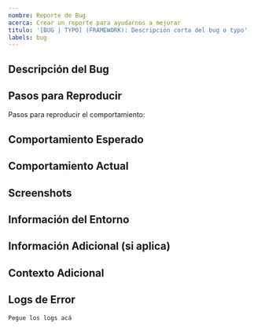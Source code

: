 ```yaml
---
nombre: Reporte de Bug
acerca: Crear un reporte para ayudarnos a mejorar
titulo: '[BUG | TYPO] (FRAMEWORK): Descripción corta del bug o typo'
labels: bug
---
```


<!-- Gracias por contribuir. Por favor complete la siguiente información para facilitar la revisión. -->

## Descripción del Bug

<!-- Una descripción clara y concisa de cuál es el bug/typo. -->

## Pasos para Reproducir

Pasos para reproducir el comportamiento:

<!-- 1. Vaya a '...'
2. Haga clic en '....'
3. Scroll hasta '....'
4. Vea el error en '...' -->

## Comportamiento Esperado

<!-- Una descripción clara y concisa de lo que esperaba que pasara. -->

## Comportamiento Actual

<!-- Una descripción clara y concisa de lo que realmente pasó. -->

## Screenshots

<!-- Si aplica, agregue screenshots para ayudar a explicar su problema. -->

## Información del Entorno

<!-- - OS: [ej. Windows 11, macOS Sonoma, Ubuntu 22.04]
- Navegador: [ej. Chrome 120, Firefox 121, Safari 17]
- Versión de Node.js: [ej. 18.17.0]
- Versión del proyecto: [ej. 0.0.1] (este dato lo puede ver en el package.json). -->

## Información Adicional (si aplica)

<!-- - Dispositivo: [ej. iPhone 15, Samsung Galaxy S23]
- Resolución de pantalla: [ej. 1920x1080] -->

## Contexto Adicional

<!-- Agregue cualquier otro contexto sobre el problema aquí. -->

## Logs de Error

<!-- Si hay mensajes de error en la consola, inclúyalos aquí: -->

```bash
Pegue los logs acá
```

